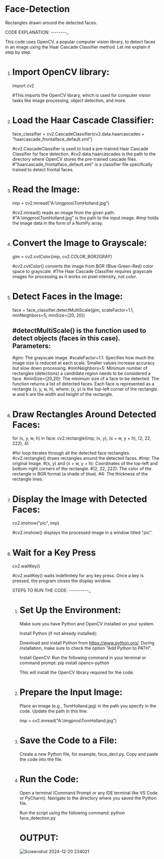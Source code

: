 # Face-Detection
Rectangles drawn around the detected faces.

CODE EXPLANATION:
_-_-_-_-_-_-_-_-_

This code uses OpenCV, a popular computer vision library, to detect faces in an image using the Haar Cascade Classifier method. Let me explain it step by step:

1. Import OpenCV library:
   ======================

   import cv2

   #This imports the OpenCV library, which is used for computer vision tasks like image processing, object detection, and more.


2. Load the Haar Cascade Classifier:
   ================================

   face_classifier = cv2.CascadeClassifier(cv2.data.haarcascades + "haarcascade_frontalface_default.xml")

   #cv2.CascadeClassifier is used to load a pre-trained Haar Cascade Classifier for face detection.
   #cv2.data.haarcascades is the path to the directory where OpenCV stores the pre-trained cascade files.
   #"haarcascade_frontalface_default.xml" is a classifier file specifically trained to detect frontal faces.


3. Read the Image:
   ===============

   imp = cv2.imread("A:\\imgpros\\TomHolland.jpg")

   #cv2.imread() reads an image from the given path.
   #"A:\\imgpros\\TomHolland.jpg" is the path to the input image.
   #imp holds the image data in the form of a NumPy array.

4. Convert the Image to Grayscale:
   ==============================

   gim = cv2.cvtColor(imp, cv2.COLOR_BGR2GRAY)

   #cv2.cvtColor() converts the image from BGR (Blue-Green-Red) color space to grayscale.
   #The Haar Cascade Classifier requires grayscale images for processing as it works on pixel intensity, not color.

5. Detect Faces in the Image:
   ==========================

   face = face_classifier.detectMultiScale(gim, scaleFactor=1.1, minNeighbors=5, minSize=(20, 20))

   #detectMultiScale() is the function used to detect objects (faces in this case).
   Parameters:
   ----------
   #gim: The grayscale image.
   #scaleFactor=1.1: Specifies how much the image size is reduced at each scale. Smaller values increase accuracy but slow down processing.
   #minNeighbors=5: Minimum number of rectangles (detections) a candidate region needs to be considered a face.
   #minSize=(20,20): The minimum size of a face to be detected.
   The function returns a list of detected faces. Each face is represented as a rectangle (x, y, w, h),
   where:
     (x, y) is the top-left corner of the rectangle.
     w and h are the width and height of the rectangle.

6. Draw Rectangles Around Detected Faces:
   =====================================

   for (x, y, w, h) in face:
    cv2.rectangle(imp, (x, y), (x + w, y + h), (2, 22, 222), 4)

   #for loop iterates through all the detected face rectangles.
   #cv2.rectangle() draws rectangles around the detected faces.
   #imp: The original image.
   #(x, y) and (x + w, y + h): Coordinates of the top-left and bottom-right corners of the rectangle.
   #(2, 22, 222): The color of the rectangle in BGR format (a shade of blue).
   #4: The thickness of the rectangle lines.

7. Display the Image with Detected Faces:
   =====================================

   cv2.imshow("pic", imp)

   #cv2.imshow() displays the processed image in a window titled "pic".

8. Wait for a Key Press
   ====================

   cv2.waitKey()

   #cv2.waitKey() waits indefinitely for any key press. Once a key is pressed, the program closes the display window.




   STEPS TO RUN THE CODE:
   _-_-_-_-_-_-_-_-_-_-_


   1. Set Up the Environment:
      =======================

      Make sure you have Python and OpenCV installed on your system.

      Install Python (if not already installed):

      Download and install Python from https://www.python.org/.
      During installation, make sure to check the option "Add Python to PATH".

      Install OpenCV: Run the following command in your terminal or command prompt:
      pip install opencv-python

      This will install the OpenCV library required for the code.

   2. Prepare the Input Image:
      ========================

      Place an image (e.g., TomHolland.jpg) in the path you specify in the code. Update the path in this line:

      imp = cv2.imread("A:\\imgpros\\TomHolland.jpg")

   3. Save the Code to a File:
      =======================
      
      Create a new Python file, for example, face_dect.py.
      Copy and paste the code into the file.
      
   4. Run the Code:
      =============
      
      Open a terminal (Command Prompt or any IDE terminal like VS Code or PyCharm).
      Navigate to the directory where you saved the Python file.

      Run the script using the following command:
      python face_detection.py



      OUTPUT:
      ======
      ![Screenshot 2024-12-20 234021](https://github.com/user-attachments/assets/f330e409-6dcd-4f9d-a093-840023854f46)








   

   


   


   


   
   
   
